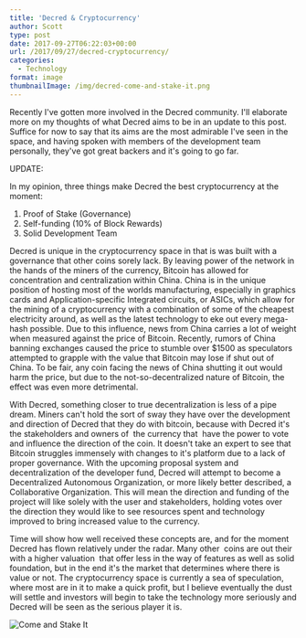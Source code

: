 ```yaml
---
title: 'Decred & Cryptocurrency'
author: Scott
type: post
date: 2017-09-27T06:22:03+00:00
url: /2017/09/27/decred-cryptocurrency/
categories:
  - Technology
format: image
thumbnailImage: /img/decred-come-and-stake-it.png
---
```

Recently I've gotten more involved in the Decred community. I'll elaborate more on my thoughts of what Decred aims to be in an update to this post. Suffice for now to say that its aims are the most admirable I've seen in the space, and having spoken with members of the development team personally, they've got great backers and it's going to go far.

UPDATE:

In my opinion, three things make Decred the best cryptocurrency at the moment:

  1. Proof of Stake (Governance)
  2. Self-funding (10% of Block Rewards)
  3. Solid Development Team

Decred is unique in the cryptocurrency space in that is was built with a governance that other coins sorely lack. By leaving power of the network in the hands of the miners of the currency, Bitcoin has allowed for concentration and centralization within China. China is in the unique position of hosting most of the worlds manufacturing, especially in graphics cards and Application-specific Integrated circuits, or ASICs, which allow for the mining of a cryptocurrency with a combination of some of the cheapest electricity around, as well as the latest technology to eke out every mega-hash possible. Due to this influence, news from China carries a lot of weight when measured against the price of Bitcoin. Recently, rumors of China banning exchanges caused the price to stumble over $1500 as speculators attempted to grapple with the value that Bitcoin may lose if shut out of China. To be fair, any coin facing the news of China shutting it out would harm the price, but due to the not-so-decentralized nature of Bitcoin, the effect was even more detrimental.

With Decred, something closer to true decentralization is less of a pipe dream. Miners can't hold the sort of sway they have over the development and direction of Decred that they do with bitcoin, because with Decred it's the stakeholders and owners of  the currency that  have the power to vote and influence the direction of the coin. It doesn't take an expert to see that Bitcoin struggles immensely with changes to it's platform due to a lack of proper governance. With the upcoming proposal system and decentralization of the developer fund, Decred will attempt to become a Decentralized Autonomous Organization, or more likely better described, a Collaborative Organization. This will mean the direction and funding of the project will like solely with the user and stakeholders, holding votes over  the direction they would like to see resources spent and technology improved to bring increased value to the currency.

Time will show how well received these concepts are, and for the moment Decred has flown relatively under the radar. Many other  coins are out their with a higher valuation  that offer less in the way of features as well as solid foundation, but in the end it's the market that determines where there is value or not. The cryptocurrency space is currently a sea of speculation, where most are in it to make a quick profit, but I believe eventually the dust will settle and investors will begin to take the technology more seriously and Decred will be seen as the serious player it is.

![Come and Stake It](/img/decred-come-and-stake-it.png)